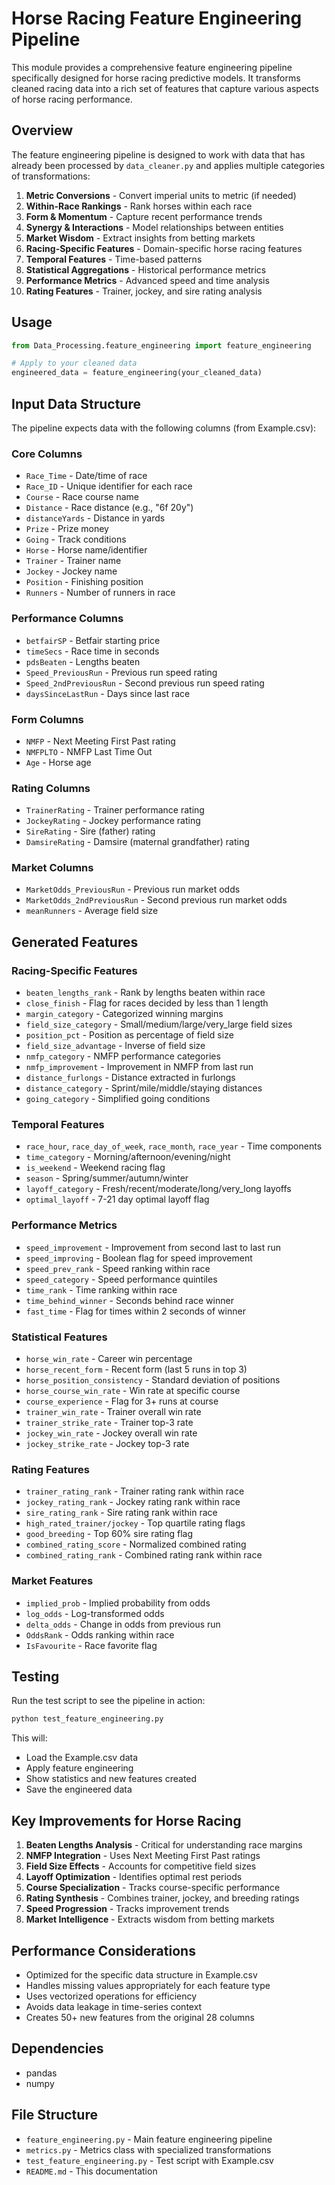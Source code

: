 # Horse Racing Feature Engineering Pipeline

This module provides a comprehensive feature engineering pipeline specifically designed for horse racing predictive models. It transforms cleaned racing data into a rich set of features that capture various aspects of horse racing performance.

## Overview

The feature engineering pipeline is designed to work with data that has already been processed by `data_cleaner.py` and applies multiple categories of transformations:

1. **Metric Conversions** - Convert imperial units to metric (if needed)
2. **Within-Race Rankings** - Rank horses within each race
3. **Form & Momentum** - Capture recent performance trends
4. **Synergy & Interactions** - Model relationships between entities
5. **Market Wisdom** - Extract insights from betting markets
6. **Racing-Specific Features** - Domain-specific horse racing features
7. **Temporal Features** - Time-based patterns
8. **Statistical Aggregations** - Historical performance metrics
9. **Performance Metrics** - Advanced speed and time analysis
10. **Rating Features** - Trainer, jockey, and sire rating analysis

## Usage

```python
from Data_Processing.feature_engineering import feature_engineering

# Apply to your cleaned data
engineered_data = feature_engineering(your_cleaned_data)
```

## Input Data Structure

The pipeline expects data with the following columns (from Example.csv):

### Core Columns
- `Race_Time` - Date/time of race
- `Race_ID` - Unique identifier for each race
- `Course` - Race course name
- `Distance` - Race distance (e.g., "6f 20y")
- `distanceYards` - Distance in yards
- `Prize` - Prize money
- `Going` - Track conditions
- `Horse` - Horse name/identifier
- `Trainer` - Trainer name
- `Jockey` - Jockey name
- `Position` - Finishing position
- `Runners` - Number of runners in race

### Performance Columns
- `betfairSP` - Betfair starting price
- `timeSecs` - Race time in seconds
- `pdsBeaten` - Lengths beaten
- `Speed_PreviousRun` - Previous run speed rating
- `Speed_2ndPreviousRun` - Second previous run speed rating
- `daysSinceLastRun` - Days since last race

### Form Columns
- `NMFP` - Next Meeting First Past rating
- `NMFPLTO` - NMFP Last Time Out
- `Age` - Horse age

### Rating Columns
- `TrainerRating` - Trainer performance rating
- `JockeyRating` - Jockey performance rating
- `SireRating` - Sire (father) rating
- `DamsireRating` - Damsire (maternal grandfather) rating

### Market Columns
- `MarketOdds_PreviousRun` - Previous run market odds
- `MarketOdds_2ndPreviousRun` - Second previous run market odds
- `meanRunners` - Average field size

## Generated Features

### Racing-Specific Features
- `beaten_lengths_rank` - Rank by lengths beaten within race
- `close_finish` - Flag for races decided by less than 1 length
- `margin_category` - Categorized winning margins
- `field_size_category` - Small/medium/large/very_large field sizes
- `position_pct` - Position as percentage of field size
- `field_size_advantage` - Inverse of field size
- `nmfp_category` - NMFP performance categories
- `nmfp_improvement` - Improvement in NMFP from last run
- `distance_furlongs` - Distance extracted in furlongs
- `distance_category` - Sprint/mile/middle/staying distances
- `going_category` - Simplified going conditions

### Temporal Features
- `race_hour`, `race_day_of_week`, `race_month`, `race_year` - Time components
- `time_category` - Morning/afternoon/evening/night
- `is_weekend` - Weekend racing flag
- `season` - Spring/summer/autumn/winter
- `layoff_category` - Fresh/recent/moderate/long/very_long layoffs
- `optimal_layoff` - 7-21 day optimal layoff flag

### Performance Metrics
- `speed_improvement` - Improvement from second last to last run
- `speed_improving` - Boolean flag for speed improvement
- `speed_prev_rank` - Speed ranking within race
- `speed_category` - Speed performance quintiles
- `time_rank` - Time ranking within race
- `time_behind_winner` - Seconds behind race winner
- `fast_time` - Flag for times within 2 seconds of winner

### Statistical Features
- `horse_win_rate` - Career win percentage
- `horse_recent_form` - Recent form (last 5 runs in top 3)
- `horse_position_consistency` - Standard deviation of positions
- `horse_course_win_rate` - Win rate at specific course
- `course_experience` - Flag for 3+ runs at course
- `trainer_win_rate` - Trainer overall win rate
- `trainer_strike_rate` - Trainer top-3 rate
- `jockey_win_rate` - Jockey overall win rate
- `jockey_strike_rate` - Jockey top-3 rate

### Rating Features
- `trainer_rating_rank` - Trainer rating rank within race
- `jockey_rating_rank` - Jockey rating rank within race
- `sire_rating_rank` - Sire rating rank within race
- `high_rated_trainer/jockey` - Top quartile rating flags
- `good_breeding` - Top 60% sire rating flag
- `combined_rating_score` - Normalized combined rating
- `combined_rating_rank` - Combined rating rank within race

### Market Features
- `implied_prob` - Implied probability from odds
- `log_odds` - Log-transformed odds
- `delta_odds` - Change in odds from previous run
- `OddsRank` - Odds ranking within race
- `IsFavourite` - Race favorite flag

## Testing

Run the test script to see the pipeline in action:

```python
python test_feature_engineering.py
```

This will:
- Load the Example.csv data
- Apply feature engineering
- Show statistics and new features created
- Save the engineered data

## Key Improvements for Horse Racing

1. **Beaten Lengths Analysis** - Critical for understanding race margins
2. **NMFP Integration** - Uses Next Meeting First Past ratings
3. **Field Size Effects** - Accounts for competitive field sizes
4. **Layoff Optimization** - Identifies optimal rest periods
5. **Course Specialization** - Tracks course-specific performance
6. **Rating Synthesis** - Combines trainer, jockey, and breeding ratings
7. **Speed Progression** - Tracks improvement trends
8. **Market Intelligence** - Extracts wisdom from betting markets

## Performance Considerations

- Optimized for the specific data structure in Example.csv
- Handles missing values appropriately for each feature type
- Uses vectorized operations for efficiency
- Avoids data leakage in time-series context
- Creates 50+ new features from the original 28 columns

## Dependencies

- pandas
- numpy

## File Structure

- `feature_engineering.py` - Main feature engineering pipeline
- `metrics.py` - Metrics class with specialized transformations
- `test_feature_engineering.py` - Test script with Example.csv
- `README.md` - This documentation 